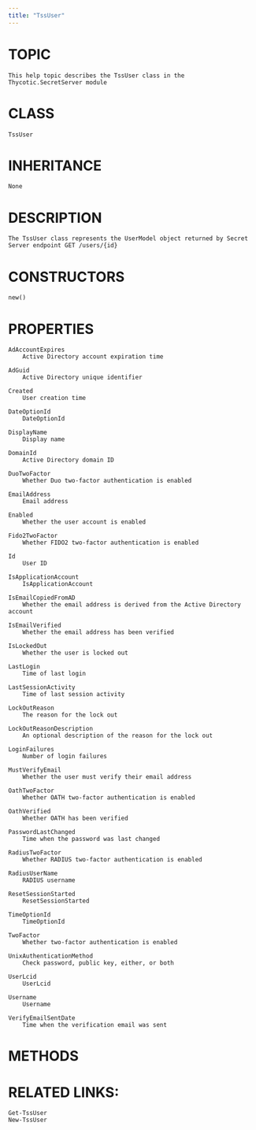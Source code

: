 ```yaml
---
title: "TssUser"
---
```


# TOPIC
    This help topic describes the TssUser class in the Thycotic.SecretServer module

# CLASS
    TssUser

# INHERITANCE
    None

# DESCRIPTION
    The TssUser class represents the UserModel object returned by Secret Server endpoint GET /users/{id}

# CONSTRUCTORS
    new()

# PROPERTIES
    AdAccountExpires
        Active Directory account expiration time

    AdGuid
        Active Directory unique identifier

    Created
        User creation time

    DateOptionId
        DateOptionId

    DisplayName
        Display name

    DomainId
        Active Directory domain ID

    DuoTwoFactor
        Whether Duo two-factor authentication is enabled

    EmailAddress
        Email address

    Enabled
        Whether the user account is enabled

    Fido2TwoFactor
        Whether FIDO2 two-factor authentication is enabled

    Id
        User ID

    IsApplicationAccount
        IsApplicationAccount

    IsEmailCopiedFromAD
        Whether the email address is derived from the Active Directory account

    IsEmailVerified
        Whether the email address has been verified

    IsLockedOut
        Whether the user is locked out

    LastLogin
        Time of last login

    LastSessionActivity
        Time of last session activity

    LockOutReason
        The reason for the lock out

    LockOutReasonDescription
        An optional description of the reason for the lock out

    LoginFailures
        Number of login failures

    MustVerifyEmail
        Whether the user must verify their email address

    OathTwoFactor
        Whether OATH two-factor authentication is enabled

    OathVerified
        Whether OATH has been verified

    PasswordLastChanged
        Time when the password was last changed

    RadiusTwoFactor
        Whether RADIUS two-factor authentication is enabled

    RadiusUserName
        RADIUS username

    ResetSessionStarted
        ResetSessionStarted

    TimeOptionId
        TimeOptionId

    TwoFactor
        Whether two-factor authentication is enabled

    UnixAuthenticationMethod
        Check password, public key, either, or both

    UserLcid
        UserLcid

    Username
        Username

    VerifyEmailSentDate
        Time when the verification email was sent

# METHODS

# RELATED LINKS:
    Get-TssUser
    New-TssUser